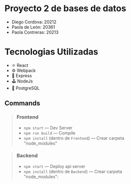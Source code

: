 # Proyecto 2 de bases de datos 
- Diego Cordova: 20212
- Paola de León: 20361
- Paola Contreras: 20213

# Tecnologias Utilizadas
- ⚛ React
- ⚙ Webpack
- 📡 Express
- 🕹 NodeJs
- 🐘 PostgreSQL

## Commands

> ### Frontend 
> - `npm start` — Dev Server 
> - `npm run build` — Compile
> - `npm install` (dentro de `Frontend`) — Crear carpeta "node_modules"

> ### Backend
> - `npm start` — Deploy api server
> - `npm install` (dentro de `Backend`) — Crear carpeta "node_modules":
